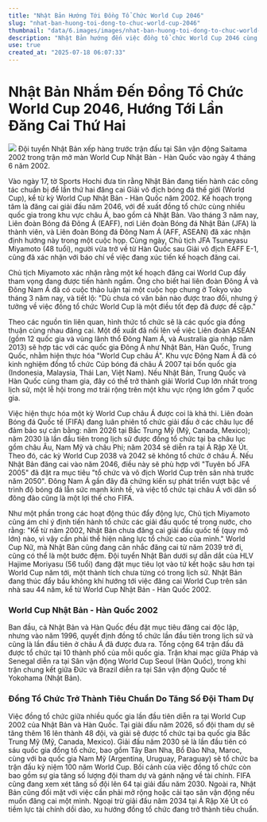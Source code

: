 ```yaml
---
title: "Nhật Bản Hướng Tới Đồng Tổ Chức World Cup 2046"
slug: "nhat-ban-huong-toi-dong-to-chuc-world-cup-2046"
thumbnail: "data/6.images/images/nhat-ban-huong-toi-dong-to-chuc-world-cup-2046.webp"
description: "Nhật Bản hướng đến việc đồng tổ chức World Cup 2046 cùng một số quốc gia châu Á, bao gồm Việt Nam, đánh dấu lần đăng cai thứ hai."
use: true
created_at: "2025-07-18 06:07:33"
---
```


# Nhật Bản Nhắm Đến Đồng Tổ Chức World Cup 2046, Hướng Tới Lần Đăng Cai Thứ Hai

![](/images/20250718-07171280-sph-000-1-view.webp)
Đội tuyển Nhật Bản xếp hàng trước trận đấu tại Sân vận động Saitama 2002 trong trận mở màn World Cup Nhật Bản - Hàn Quốc vào ngày 4 tháng 6 năm 2002.

Vào ngày 17, tờ Sports Hochi đưa tin rằng Nhật Bản đang tiến hành các công tác chuẩn bị để lần thứ hai đăng cai Giải vô địch bóng đá thế giới (World Cup), kể từ kỳ World Cup Nhật Bản - Hàn Quốc năm 2002. Kế hoạch trọng tâm là đăng cai giải đấu năm 2046, với đề xuất đồng tổ chức cùng nhiều quốc gia trong khu vực châu Á, bao gồm cả Nhật Bản. Vào tháng 3 năm nay, Liên đoàn Bóng đá Đông Á (EAFF), nơi Liên đoàn Bóng đá Nhật Bản (JFA) là thành viên, và Liên đoàn Bóng đá Đông Nam Á (AFF, ASEAN) đã xác nhận định hướng này trong một cuộc họp. Cùng ngày, Chủ tịch JFA Tsuneyasu Miyamoto (48 tuổi), người vừa trở về từ Hàn Quốc sau Giải vô địch EAFF E-1, cũng đã xác nhận với báo chí về việc đang xúc tiến kế hoạch đăng cai.

Chủ tịch Miyamoto xác nhận rằng một kế hoạch đăng cai World Cup đầy tham vọng đang được tiến hành ngầm. Ông cho biết hai liên đoàn Đông Á và Đông Nam Á đã có cuộc thảo luận tại một cuộc họp chung ở Tokyo vào tháng 3 năm nay, và tiết lộ: "Dù chưa có văn bản nào được trao đổi, nhưng ý tưởng về việc đồng tổ chức World Cup là một điều tốt đẹp đã được đề cập."

Theo các nguồn tin liên quan, hình thức tổ chức sẽ là các quốc gia đồng thuận cùng nhau đăng cai. Một đề xuất đã nổi lên về việc Liên đoàn ASEAN (gồm 12 quốc gia và vùng lãnh thổ Đông Nam Á, và Australia gia nhập năm 2013) sẽ hợp tác với các quốc gia Đông Á như Nhật Bản, Hàn Quốc, Trung Quốc, nhằm hiện thực hóa "World Cup châu Á". Khu vực Đông Nam Á đã có kinh nghiệm đồng tổ chức Cúp bóng đá châu Á 2007 tại bốn quốc gia (Indonesia, Malaysia, Thái Lan, Việt Nam). Nếu Nhật Bản, Trung Quốc và Hàn Quốc cùng tham gia, đây có thể trở thành giải World Cup lớn nhất trong lịch sử, một lễ hội trong mơ trải rộng trên một khu vực rộng lớn gồm 7 quốc gia.

Việc hiện thực hóa một kỳ World Cup châu Á được coi là khả thi. Liên đoàn Bóng đá Quốc tế (FIFA) đang luân phiên tổ chức giải đấu ở các châu lục để đảm bảo sự cân bằng: năm 2026 tại Bắc Trung Mỹ (Mỹ, Canada, Mexico); năm 2030 là lần đầu tiên trong lịch sử được đồng tổ chức tại ba châu lục gồm châu Âu, Nam Mỹ và châu Phi; năm 2034 sẽ diễn ra tại Ả Rập Xê Út. Theo đó, các kỳ World Cup 2038 và 2042 sẽ không tổ chức ở châu Á. Nếu Nhật Bản đăng cai vào năm 2046, điều này sẽ phù hợp với "Tuyên bố JFA 2005" đã đặt ra mục tiêu "tổ chức và vô địch World Cup trên sân nhà trước năm 2050". Đông Nam Á gần đây đã chứng kiến sự phát triển vượt bậc về trình độ bóng đá lẫn sức mạnh kinh tế, và việc tổ chức tại châu Á với dân số đông đảo cũng là một lợi thế cho FIFA.

Như một phần trong các hoạt động thúc đẩy động lực, Chủ tịch Miyamoto cũng ám chỉ ý định tiến hành tổ chức các giải đấu quốc tế trong nước, cho rằng: "Kể từ năm 2002, Nhật Bản chưa đăng cai giải đấu quốc tế (quy mô lớn) nào, vì vậy cần phải thể hiện năng lực tổ chức cao của mình." World Cup Nữ, mà Nhật Bản cũng đang cân nhắc đăng cai từ năm 2039 trở đi, cũng có thể là một bước đệm. Đội tuyển Nhật Bản dưới sự dẫn dắt của HLV Hajime Moriyasu (56 tuổi) đang đặt mục tiêu lọt vào tứ kết hoặc sâu hơn tại World Cup năm tới, một thành tích chưa từng có trong lịch sử. Nhật Bản đang thúc đẩy bầu không khí hướng tới việc đăng cai World Cup trên sân nhà sau 44 năm, kể từ World Cup Nhật Bản - Hàn Quốc 2002.

### World Cup Nhật Bản - Hàn Quốc 2002
Ban đầu, cả Nhật Bản và Hàn Quốc đều đặt mục tiêu đăng cai độc lập, nhưng vào năm 1996, quyết định đồng tổ chức lần đầu tiên trong lịch sử và cũng là lần đầu tiên ở châu Á đã được đưa ra. Tổng cộng 64 trận đấu đã được tổ chức tại 10 thành phố của mỗi quốc gia. Trận khai mạc giữa Pháp và Senegal diễn ra tại Sân vận động World Cup Seoul (Hàn Quốc), trong khi trận chung kết giữa Đức và Brazil diễn ra tại Sân vận động Quốc tế Yokohama (Nhật Bản).

### Đồng Tổ Chức Trở Thành Tiêu Chuẩn Do Tăng Số Đội Tham Dự
Việc đồng tổ chức giữa nhiều quốc gia lần đầu tiên diễn ra tại World Cup 2002 của Nhật Bản và Hàn Quốc. Tại giải đấu năm 2026, số đội tham dự sẽ tăng thêm 16 lên thành 48 đội, và giải sẽ được tổ chức tại ba quốc gia Bắc Trung Mỹ (Mỹ, Canada, Mexico). Giải đấu năm 2030 sẽ là lần đầu tiên có sáu quốc gia đồng tổ chức, bao gồm Tây Ban Nha, Bồ Đào Nha, Maroc, cùng với ba quốc gia Nam Mỹ (Argentina, Uruguay, Paraguay) sẽ tổ chức ba trận đấu kỷ niệm 100 năm World Cup. Bối cảnh của việc đồng tổ chức còn bao gồm sự gia tăng số lượng đội tham dự và gánh nặng về tài chính. FIFA cũng đang xem xét tăng số đội lên 64 tại giải đấu năm 2030. Ngoài ra, Nhật Bản cũng đối mặt với việc cần phải mở rộng hoặc cải tạo sân vận động nếu muốn đăng cai một mình. Ngoại trừ giải đấu năm 2034 tại Ả Rập Xê Út có tiềm lực tài chính dồi dào, xu hướng đồng tổ chức đang trở thành tiêu chuẩn.